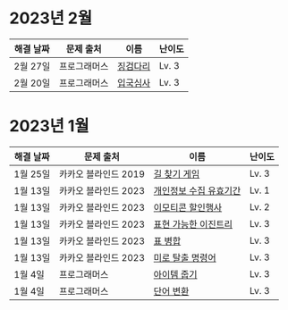 # 2023년 2월
| 해결 날짜  | 문제 출처    | 이름                                                                                          | 난이도 |
|--------| ------------ |---------------------------------------------------------------------------------------------| ------ |
| 2월 27일 | 프로그래머스 | [징검다리](https://school.programmers.co.kr/learn/courses/30/lessons/43236?language=javascript) | Lv. 3  |
| 2월 20일 | 프로그래머스 | [입국심사](https://school.programmers.co.kr/learn/courses/30/lessons/43238?language=javascript) | Lv. 3  |



# 2023년 1월

| 해결 날짜 | 문제 출처            | 이름                                                         | 난이도 |
| --------- | -------------------- | ------------------------------------------------------------ | ------ |
| 1월 25일  | 카카오 블라인드 2019 | [길 찾기 게임](https://school.programmers.co.kr/learn/courses/30/lessons/42892) | Lv. 3  |
| 1월 13일  | 카카오 블라인드 2023 | [개인정보 수집 유효기간](https://school.programmers.co.kr/learn/courses/30/lessons/150370) | Lv. 1  |
| 1월 13일  | 카카오 블라인드 2023 | [이모티콘 할인행사](https://school.programmers.co.kr/learn/courses/30/lessons/150368) | Lv. 2  |
| 1월 13일  | 카카오 블라인드 2023 | [표현 가능한 이진트리](https://school.programmers.co.kr/learn/courses/30/lessons/150367) | Lv. 3  |
| 1월 13일  | 카카오 블라인드 2023 | [표 병합](https://school.programmers.co.kr/learn/courses/30/lessons/150366) | Lv. 3  |
| 1월 13일  | 카카오 블라인드 2023 | [미로 탈출 명령어](https://school.programmers.co.kr/learn/courses/30/lessons/150365) | Lv. 3  |
| 1월 4일   | 프로그래머스         | [아이템 줍기](https://school.programmers.co.kr/learn/courses/30/lessons/87694) | Lv. 3  |
| 1월 4일   | 프로그래머스         | [단어 변환](https://school.programmers.co.kr/learn/courses/30/lessons/43163) | Lv. 3  |
